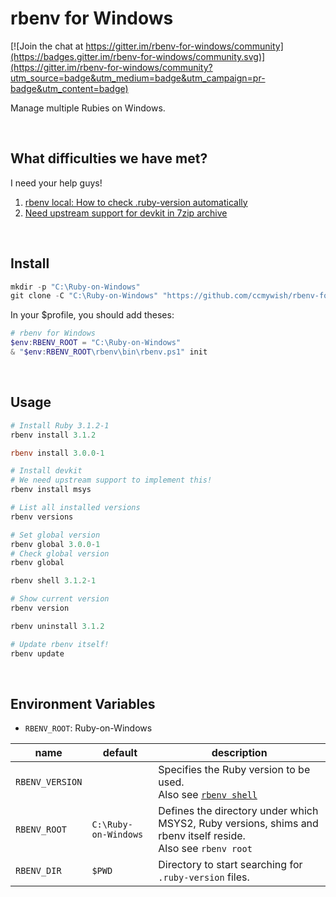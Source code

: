 # rbenv for Windows

[![Join the chat at https://gitter.im/rbenv-for-windows/community](https://badges.gitter.im/rbenv-for-windows/community.svg)](https://gitter.im/rbenv-for-windows/community?utm_source=badge&utm_medium=badge&utm_campaign=pr-badge&utm_content=badge)

Manage multiple Rubies on Windows.

<br>

## What difficulties we have met?

I need your help guys!

1. [rbenv local: How to check .ruby-version automatically](https://github.com/ccmywish/rbenv-for-windows/issues/2)
2. [Need upstream support for devkit in 7zip archive](https://github.com/ccmywish/rbenv-for-windows/issues/3)


<br>

## Install

```PowerShell
mkdir -p "C:\Ruby-on-Windows"
git clone -C "C:\Ruby-on-Windows" "https://github.com/ccmywish/rbenv-for-windows" rbenv
```

In your $profile, you should add theses:

```PowerShell
# rbenv for Windows
$env:RBENV_ROOT = "C:\Ruby-on-Windows"
& "$env:RBENV_ROOT\rbenv\bin\rbenv.ps1" init
```

<br>

## Usage

```PowerShell
# Install Ruby 3.1.2-1
rbenv install 3.1.2

rbenv install 3.0.0-1

# Install devkit
# We need upstream support to implement this!
rbenv install msys

# List all installed versions
rbenv versions

# Set global version
rbenv global 3.0.0-1
# Check global version
rbenv global

rbenv shell 3.1.2-1

# Show current version
rbenv version

rbenv uninstall 3.1.2

# Update rbenv itself!
rbenv update
```


<br>

## Environment Variables

- `RBENV_ROOT`: Ruby-on-Windows

name | default | description
-----|---------|------------
`RBENV_VERSION` | | Specifies the Ruby version to be used.<br>Also see [`rbenv shell`](#rbenv-shell)
`RBENV_ROOT` | `C:\Ruby-on-Windows` | Defines the directory under which MSYS2, Ruby versions, shims and rbenv itself reside.<br>Also see `rbenv root`
`RBENV_DIR` | `$PWD` | Directory to start searching for `.ruby-version` files.


<br>
